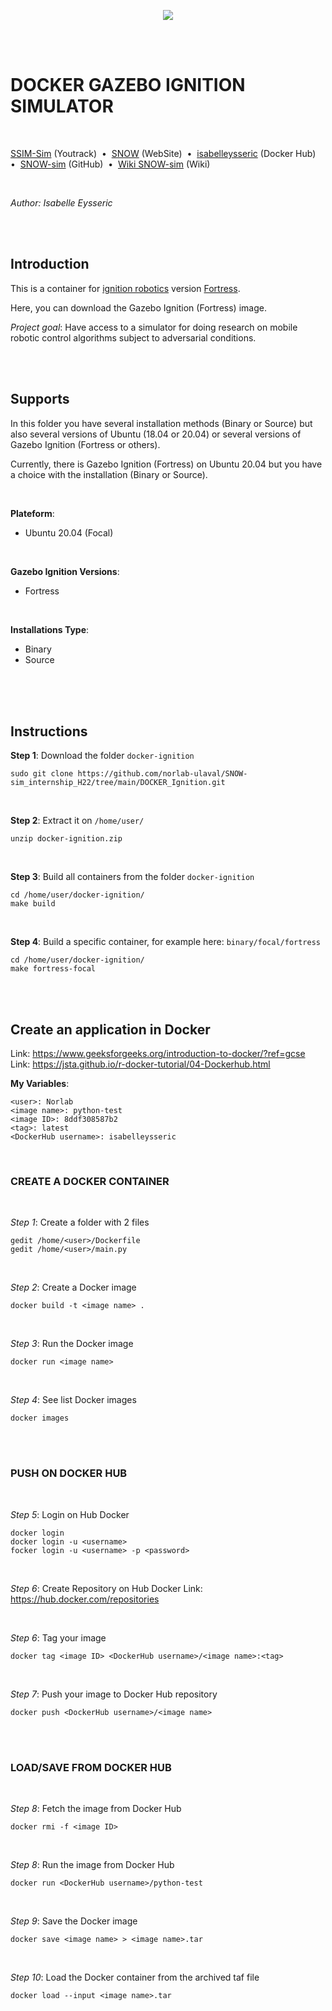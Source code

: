 <p align="center">
  <img src="https://norlab.ulaval.ca/images/norlab_acronym_stamp_light.svg" />
</p>

<br/>
<br/>

# DOCKER GAZEBO IGNITION SIMULATOR

<br/>

[SSIM-Sim](https://norlab.youtrack.cloud/issues?q=project:%20%7B%F0%9D%94%96%20SNOW-sim%7D) (Youtrack)&nbsp; • &nbsp;[SNOW](https://norlab.ulaval.ca/research/snow/) (WebSite)&nbsp; • &nbsp;[isabelleysseric](https://hub.docker.com/u/isabelleysseric) (Docker Hub)&nbsp; • &nbsp;[SNOW-sim](https://github.com/norlab-ulaval/SNOW-sim_internship_H22) (GitHub)&nbsp; • &nbsp;[Wiki SNOW-sim](https://github.com/isabelleysseric/SNOW-sim_internship_H22/wiki) (Wiki) 

<br/>

*Author: Isabelle Eysseric*

<br/>
<br/>

## Introduction

This is a container for [ignition robotics](https://ignitionrobotics.org/home)  version [Fortress](https://ignitionrobotics.org/docs/fortress).  

Here, you can download the Gazebo Ignition (Fortress) image.  

*Project goal*: Have access to a simulator for doing research on mobile robotic control algorithms subject to adversarial conditions.  

<br/>
<br/>

## Supports

In this folder you have several installation methods (Binary or Source) but also several versions of Ubuntu (18.04 or 20.04) or several versions of Gazebo Ignition (Fortress or others).  

Currently, there is Gazebo Ignition (Fortress) on Ubuntu 20.04 but you have a choice with the installation (Binary or Source).  

<br/>


**Plateform**:  
* Ubuntu 20.04 (Focal)

<br/>

**Gazebo Ignition Versions**:  
* Fortress  

<br/>

**Installations Type**:  
* Binary  
* Source  

<br/>
<br/>
<br/>

## Instructions

**Step 1**: Download the folder `docker-ignition`

```shell
sudo git clone https://github.com/norlab-ulaval/SNOW-sim_internship_H22/tree/main/DOCKER_Ignition.git
```
<br/>

**Step 2**: Extract it on `/home/user/`

```shell
unzip docker-ignition.zip
```

<br/>

**Step 3**: Build all containers from the folder `docker-ignition`

```shell
cd /home/user/docker-ignition/
make build
```

<br/>

**Step 4**: Build a specific container, for example here: `binary/focal/fortress`

```shell
cd /home/user/docker-ignition/
make fortress-focal
```

<br/>
<br/>

## Create an application in Docker

Link: https://www.geeksforgeeks.org/introduction-to-docker/?ref=gcse
Link: https://jsta.github.io/r-docker-tutorial/04-Dockerhub.html


**My Variables**:
```shell
<user>: Norlab
<image name>: python-test
<image ID>: 8ddf308587b2
<tag>: latest
<DockerHub username>: isabelleysseric 
```

<br/>
  
### CREATE A DOCKER CONTAINER
<br/>
  
*Step 1*: Create a folder with 2 files  
```shell
gedit /home/<user>/Dockerfile
gedit /home/<user>/main.py
```

<br/>
  
*Step 2*: Create a Docker image  
```shell
docker build -t <image name> .
```

<br/>
  
*Step 3*: Run the Docker image  
```shell
docker run <image name>
```

<br/>
  
*Step 4*: See list Docker images  
```shell
docker images
```

<br/>
<br/>

###   PUSH ON DOCKER HUB

<br/>
  
*Step 5*: Login on Hub Docker
```shell
docker login
docker login -u <username>
focker login -u <username> -p <password>
```

<br/>

*Step 6*: Create Repository on Hub Docker
Link: https://hub.docker.com/repositories

<br/>

*Step 6*: Tag your image
```shell
docker tag <image ID> <DockerHub username>/<image name>:<tag>
```
<br/>

*Step 7*: Push your image to Docker Hub repository
```shell
docker push <DockerHub username>/<image name>
```

<br/>
<br/>  
  
### LOAD/SAVE FROM DOCKER HUB

<br/>
  
*Step 8*: Fetch the image from Docker Hub
```shell
docker rmi -f <image ID>
```

<br/>
  
*Step 8*: Run the image from Docker Hub
```shell
docker run <DockerHub username>/python-test
```

<br/>
  
*Step 9*: Save the Docker image
```shell
docker save <image name> > <image name>.tar
```

<br/>
  
*Step 10*: Load the Docker container from the archived taf file
```shell
docker load --input <image name>.tar
```

<br/>
